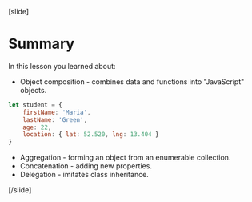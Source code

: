 [slide]

# Summary

In this lesson you learned about:

- Object composition - combines data and functions into "JavaScript" objects.

```js
let student = {
    firstName: 'Maria',
    lastName: 'Green',
    age: 22,
    location: { lat: 52.520, lng: 13.404 }
}
```

- Aggregation - forming an object from an enumerable collection.
- Concatenation - adding new properties.
- Delegation - imitates class inheritance.

[/slide]
